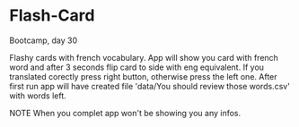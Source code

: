 # Flash-Card
Bootcamp, day 30


Flashy cards with french vocabulary.
App will show you card with french word and after 3 seconds flip card to side with eng equivalent.
If you translated corectly press right button, otherwise press the left one.
After first run app will have created file 'data/You should review those words.csv' with words left.

NOTE When you complet app won't be showing you any infos.
